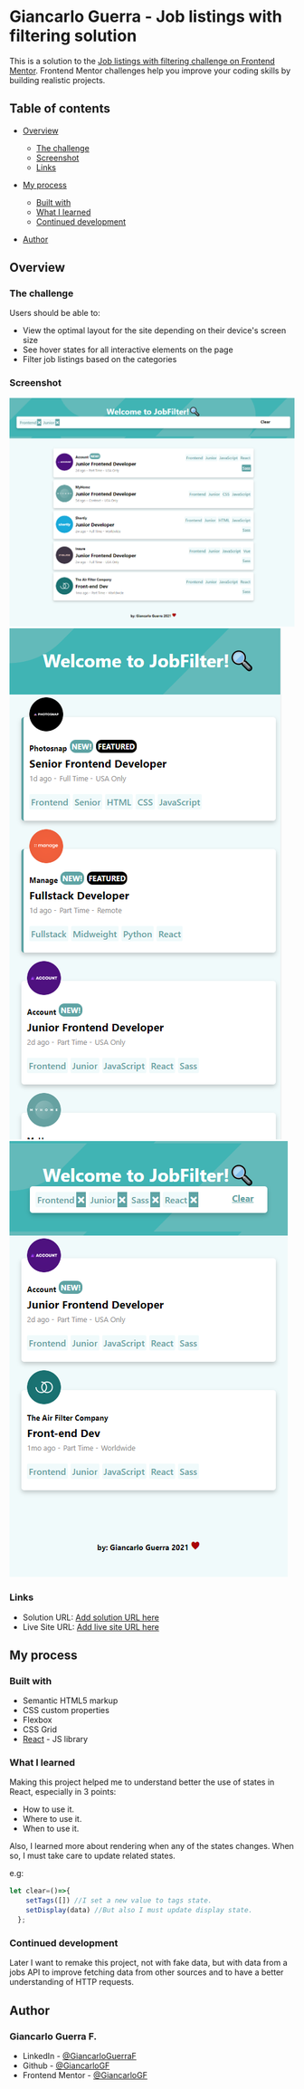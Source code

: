 # Giancarlo Guerra - Job listings with filtering solution

This is a solution to the [Job listings with filtering challenge on Frontend Mentor](https://www.frontendmentor.io/challenges/job-listings-with-filtering-ivstIPCt). Frontend Mentor challenges help you improve your coding skills by building realistic projects. 

## Table of contents

- [Overview](#overview)
  - [The challenge](#the-challenge)
  - [Screenshot](#screenshot)
  - [Links](#links)
- [My process](#my-process)
  - [Built with](#built-with)
  - [What I learned](#what-i-learned)
  - [Continued development](#continued-development)
 
- [Author](#author)



## Overview

### The challenge

Users should be able to:

- View the optimal layout for the site depending on their device's screen size
- See hover states for all interactive elements on the page
- Filter job listings based on the categories

### Screenshot

![](./src/images/joblistings-filter.png)
![](./src/images/joblistings-filter-mobile-notags.png)
![](./src/images/joblistings-filter-mobile.png)


### Links

- Solution URL: [Add solution URL here](https://your-solution-url.com)
- Live Site URL: [Add live site URL here](https://your-live-site-url.com)

## My process

### Built with

- Semantic HTML5 markup
- CSS custom properties
- Flexbox
- CSS Grid
- [React](https://reactjs.org/) - JS library


### What I learned

Making this project helped me to understand better the use of states in React, especially in 3 points:

- How to use it.
- Where to use it.
- When to use it. 

Also, I learned more about rendering when any of the states changes. When so, I must take care to update related states.

e.g:
```js
let clear=()=>{
    setTags([]) //I set a new value to tags state.
    setDisplay(data) //But also I must update display state.
  };
```


### Continued development

Later I want to remake this project, not with fake data, but with data from a jobs API to improve fetching data from other sources and to have a better understanding of HTTP requests.


## Author 

### Giancarlo Guerra F.
- LinkedIn - [@GiancarloGuerraF](https://www.linkedin.com/in/GiancarloGuerraF)
- Github - [@GiancarloGF](https://github.com/GiancarloGF)
- Frontend Mentor - [@GiancarloGF](https://www.frontendmentor.io/profile/GiancarloGF)
